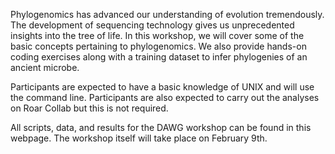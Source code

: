 Phylogenomics has advanced our understanding of evolution tremendously. The development of sequencing technology gives us unprecedented insights into the tree of life. In this workshop, we will cover some of the basic concepts pertaining to phylogenomics. We also provide hands-on coding exercises along with a training dataset to infer phylogenies of an ancient microbe. 

Participants are expected to have a basic knowledge of UNIX and will use the command line. Participants are also expected to carry out the analyses on Roar Collab but this is not required. 

All scripts, data, and results for the DAWG workshop can be found in this webpage. The workshop itself will take place on February 9th. 

